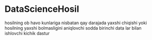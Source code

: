 # DataScienceHosil
 hosilning ob havo kunlariga nisbatan qay darajada yaxshi chiqishi yoki hosilning yaxshi bolmasligini aniqlovchi sodda birinchi data lar bilan ishlovchi kichik dastur
